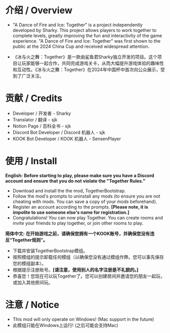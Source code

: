 # 介绍 / Overview
- "A Dance of Fire and Ice: Together" is a project independently developed by Sharky. This project allows players to work together to complete levels, greatly improving the fun and interactivity of the game experience. "A Dance of Fire and Ice: Together" was first shown to the public at the 2024 China Cup and received widespread attention.

- 《冰与火之舞：Together》是一款由鲨鱼君Sharky独立开发的项目。这个项目让玩家能够一起合作，共同完成游戏关卡，从而大幅提升游戏体验的趣味性和互动性。《冰与火之舞：Together》在2024年中国杯中首次向公众展示，受到了广泛关注。

# 贡献 / Credits
- Developer / 开发者 - Sharky
- Translator / 翻译 - sjk
- Notion Page / 百科全书 - sjk
- Discord Bot Developer / Discord 机器人 - sjk
- KOOK Bot Developer / KOOK 机器人 - SensenPlayer

# 使用 / Install
**English:**
**Before starting to play, please make sure you have a Discord account and ensure that you do not violate the "Together Rules."**

- Download and install the the mod, TogetherBootstrap.
- Follow the mod's prompts to uninstall any mods (to ensure you are not cheating with mods. You can save a copy of your mods beforehand).
- Register an account according to the prompts. **[Please note, it is impolite to use someone else's name for registration.]**
- Congratulations! You can now play Together. You can create rooms and invite your friends to play together, or join other rooms to play.

**简体中文:**
**在开始游戏之前，请确保您拥有一个KOOK账号，并确保您没有违反“Together规则”。**

- 下载并安装TogetherBootstrap模组。
- 按照模组的提示卸载任何模组（以确保您没有通过模组作弊。您可以事先保存您的模组副本）。
- 根据提示注册账号。**[请注意，使用别人的名字注册是不礼貌的。]**
- 恭喜您！您现在可以玩Together了。您可以创建房间并邀请您的朋友一起玩，或加入其他房间玩。

# 注意 / Notice
- This mod will only operate on Windows! (Mac support in the future)
- 此模组只能在Windows上运行! (之后可能会支持Mac)
